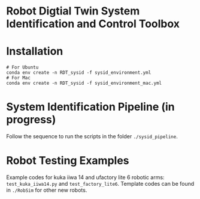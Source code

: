 # Robot Digtial Twin System Identification and Control Toolbox

# Installation
```
# For Ubuntu
conda env create -n RDT_sysid -f sysid_environment.yml
# For Mac
conda env create -n RDT_sysid -f sysid_environment_mac.yml
```
# System Identification Pipeline (in progress)
Follow the sequence to run the scripts in the folder `./sysid_pipeline`.

# Robot Testing Examples
Example codes for kuka iiwa 14 and ufactory lite 6 robotic arms: `test_kuka_iiwa14.py` and `test_factory_lite6`.
Template codes can be found in `./RobSim` for other new robots.
